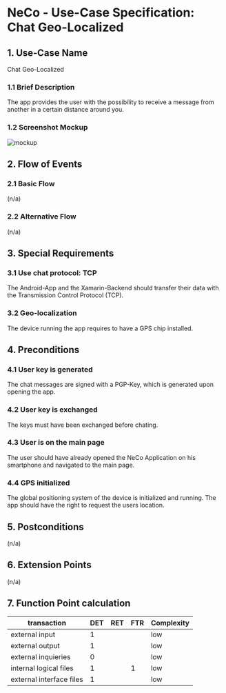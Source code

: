 # NeCo - Use-Case Specification: Chat Geo-Localized

## 1. Use-Case Name
Chat Geo-Localized

### 1.1 Brief Description
The app provides the user with the possibility to receive a message from another in a certain distance around you.

### 1.2 Screenshot Mockup

![mockup]


## 2. Flow of Events

### 2.1 Basic Flow

(n/a)

### 2.2 Alternative Flow
(n/a)


## 3. Special Requirements
### 3.1 Use chat protocol: TCP
The Android-App and the Xamarin-Backend should transfer their data with the Transmission Control Protocol (TCP). 

### 3.2 Geo-localization
The device running the app requires to have a GPS chip installed.


## 4. Preconditions

### 4.1 User key is generated
The chat messages are signed with a PGP-Key, which is generated upon opening the app.

### 4.2 User key is exchanged
The keys must have been exchanged before chating.

### 4.3 User is on the main page
The user should have already opened the NeCo Application on his smartphone and navigated to the main page.

### 4.4 GPS initialized
The global positioning system of the device is initialized and running. 
The app should have the right to request the users location.

## 5. Postconditions
(n/a)


## 6. Extension Points
(n/a)

## 7. Function Point calculation
|transaction|DET|RET|FTR|Complexity|
|---|---|---|---|---|
|external input|1|||low|
|external output|1|||low|
|external inquieries|0|||low|
|internal logical files|1||1|low|
|external interface files|1|||low|

<!-- Link definitions: -->

[mockup]: https://github.com/Haus4/NeCo/raw/develop/docs/img/UC1_2_3_Mockup.png "Chat Mockup"




